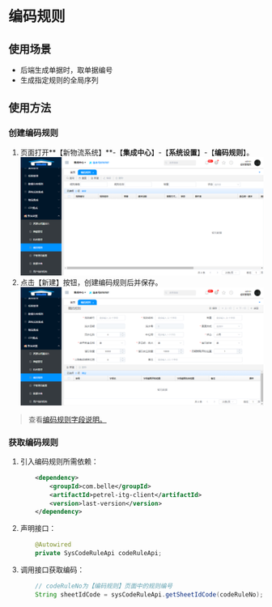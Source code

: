 # 编码规则

## 使用场景

* 后端生成单据时，取单据编号
* 生成指定规则的全局序列

## 使用方法

### 创建编码规则

1. 页面打开**【新物流系统】**-【**集成中心**】-【**系统设置**】-【**编码规则**】。![](/assets/编码规则主页面.png)
2. 点击【新建】按钮，创建编码规则后并保存。![](/assets/编码规则新增页面.png)

> 查看[编码规则字段说明。](/kuo-zhan/bian-ma-gui-ze/bian-ma-gui-ze-zi-duan-shuo-ming.md)

### 获取编码规则

1. 引入编码规则所需依赖：
	```xml
		<dependency>
			<groupId>com.belle</groupId>
			<artifactId>petrel-itg-client</artifactId>
			<version>last-version</version>
		</dependency>
	```
2. 声明接口：
	```java
		@Autowired
		private SysCodeRuleApi codeRuleApi;
	```
3. 调用接口获取编码：
	```java
		// codeRuleNo为【编码规则】页面中的规则编号
		String sheetIdCode = sysCodeRuleApi.getSheetIdCode(codeRuleNo);
	```



